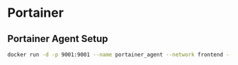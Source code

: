 # Portainer

## Portainer Agent Setup

``` sh
docker run -d -p 9001:9001 --name portainer_agent --network frontend --restart=always -v /var/run/docker.sock:/var/run/docker.sock -v /var/lib/docker/volumes:/var/lib/docker/volumes portainer/agent:2.33.0
```